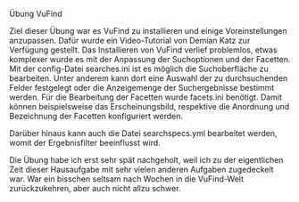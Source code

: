

Übung VuFind

Ziel dieser Übung war es VuFind zu installieren und einige Voreinstellungen anzupassen. Dafür wurde ein Video-Tutorial von Demian Katz zur Verfügung gestellt.
Das Installieren von VuFind verlief problemlos, etwas komplexer wurde es mit der Anpassung der Suchoptionen und der Facetten. Mit der config-Datei searches.ini ist es möglich die Suchoberfläche zu bearbeiten. Unter anderem kann dort eine Auswahl der zu durchsuchenden Felder festgelegt oder die Anzeigemenge der Suchergebnisse bestimmt werden.
Für die Bearbeitung der Facetten wurde facets.ini benötigt. Damit können beispielsweise das Erscheinungsbild, respektive die Anordnung und Bezeichnung der Facetten konfiguriert werden. 

Darüber hinaus kann auch die Datei searchspecs.yml bearbeitet werden, womit der Ergebnisfilter beeinflusst wird.

Die Übung habe ich erst sehr spät nachgeholt, weil ich zu der eigentlichen Zeit dieser Hausaufgabe mit sehr vielen anderen Aufgaben zugedeckelt war. War ein bisschen seltsam nach Wochen in die VuFind-Welt zurückzukehren, aber auch nicht allzu schwer.

